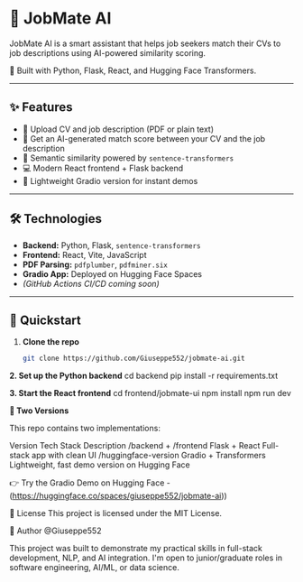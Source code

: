 # 💼 JobMate AI

JobMate AI is a smart assistant that helps job seekers match their CVs to job descriptions using AI-powered similarity scoring.

🚀 Built with Python, Flask, React, and Hugging Face Transformers.

---

## ✨ Features

- 📄 Upload CV and job description (PDF or plain text)
- 🤖 Get an AI-generated match score between your CV and the job description
- 🧠 Semantic similarity powered by `sentence-transformers`
- 💻 Modern React frontend + Flask backend
- 🧪 Lightweight Gradio version for instant demos

---

## 🛠️ Technologies

- **Backend:** Python, Flask, `sentence-transformers`
- **Frontend:** React, Vite, JavaScript
- **PDF Parsing:** `pdfplumber`, `pdfminer.six`
- **Gradio App:** Deployed on Hugging Face Spaces  
- *(GitHub Actions CI/CD coming soon)*

---

## 🚀 Quickstart

1. **Clone the repo**  
   ```bash
   git clone https://github.com/Giuseppe552/jobmate-ai.git

**2. Set up the Python backend**
cd backend
pip install -r requirements.txt

**3. Start the React frontend**
cd frontend/jobmate-ui
npm install
npm run dev




**🔀 Two Versions**

This repo contains two implementations:

Version	                     Tech Stack	                  Description
/backend + /frontend	         Flask + React	               Full-stack app with clean UI
/huggingface-version	         Gradio + Transformers	      Lightweight, fast demo version on Hugging Face


👉 Try the Gradio Demo on Hugging Face - (https://huggingface.co/spaces/giuseppe552/jobmate-ai))



📄 License
This project is licensed under the MIT License.


👤 Author
@Giuseppe552


This project was built to demonstrate my practical skills in full-stack development, NLP, and AI integration.
I'm open to junior/graduate roles in software engineering, AI/ML, or data science.



